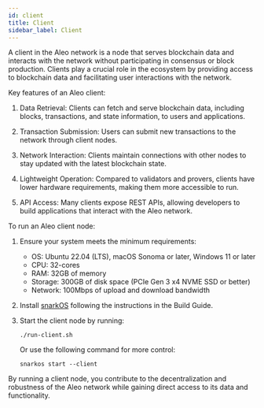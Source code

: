```yaml
---
id: client 
title: Client
sidebar_label: Client
---
```


A client in the Aleo network is a node that serves blockchain data and interacts with the network without participating in consensus or block production. Clients play a crucial role in the ecosystem by providing access to blockchain data and facilitating user interactions with the network.

Key features of an Aleo client:

1. Data Retrieval: Clients can fetch and serve blockchain data, including blocks, transactions, and state information, to users and applications.

2. Transaction Submission: Users can submit new transactions to the network through client nodes.

3. Network Interaction: Clients maintain connections with other nodes to stay updated with the latest blockchain state.

4. Lightweight Operation: Compared to validators and provers, clients have lower hardware requirements, making them more accessible to run.

5. API Access: Many clients expose REST APIs, allowing developers to build applications that interact with the Aleo network.

To run an Aleo client node:

1. Ensure your system meets the minimum requirements:
   - OS: Ubuntu 22.04 (LTS), macOS Sonoma or later, Windows 11 or later
   - CPU: 32-cores
   - RAM: 32GB of memory
   - Storage: 300GB of disk space (PCIe Gen 3 x4 NVME SSD or better)
   - Network: 100Mbps of upload and download bandwidth

2. Install [snarkOS](../../../guides/introduction/00_getting_started.md#2-installing-snarkos) following the instructions in the Build Guide.

3. Start the client node by running:
   ```
   ./run-client.sh
   ```

   Or use the following command for more control:
   ```
   snarkos start --client
   ```

By running a client node, you contribute to the decentralization and robustness of the Aleo network while gaining direct access to its data and functionality.

